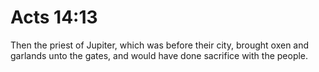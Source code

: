 # Acts 14:13

Then the priest of Jupiter, which was before their city, brought oxen and garlands unto the gates, and would have done sacrifice with the people.